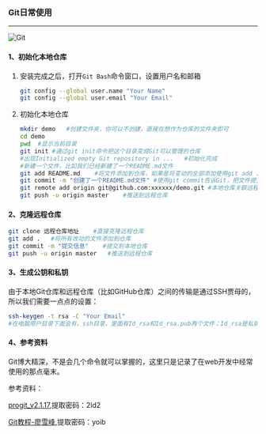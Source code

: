 ### Git日常使用
---
![Git](https://img.shields.io/static/v1?label=Git&message=2.22.0-64-bit&color=brightgreen)&nbsp;&nbsp;





#### 1、初始化本地仓库

1. 安装完成之后，打开`Git Bash`命令窗口，设置用户名和邮箱

   ```bash
   git config --global user.name "Your Name"
   git config --global user.email "Your Email"
   
   ```

2. 初始化本地仓库

   ```bash
   mkdir demo	#创建文件夹，你可以不创建，直接在想作为仓库的文件夹即可
   cd demo
   pwd	#显示当前目录
   git init	#通过git init命令把这个目录变成Git可以管理的仓库
   #出现Initialized empty Git repository in ...	#初始化完成
   #新建一个文件，比如我们已经新建了一个README.md文件
   git add README.md	#将文件添加到仓库，如果是将变动的全部添加使用git add .#也可以写多个add
   git commit -m "创建了一个README.md文件"	#使用git commit告诉Git，把文件提交搭配仓库
   git remote add origin git@github.com:xxxxxx/demo.git	#本地仓库关联远程仓库
   git push -u origin master	#推送到远程仓库
   ```

   

#### 2、克隆远程仓库

```bash
git clone 远程仓库地址	#直接克隆远程仓库
git add . 	#将所有改动的文件添加到仓库
git commit -m "提交信息"	#提交到本地仓库
git push -u origin master 	#推送到远程仓库
```

#### 3、生成公钥和私钥

​	由于本地Git仓库和远程仓库（比如GitHub仓库）之间的传输是通过SSH贾母的，所以我们需要一点点的设置：

```bash
ssh-keygen -t rsa -C "Your Email"
#在电脑用户目录下面会有。ssh目录，里面有Id_rsa和Id_rsa.pub两个文件；Id_rsa是私钥，Id_rsa.pub是公钥，将公钥内容复制，在github->Settings->SSH andGPG keys->SSH keys->New SSH keys,title随便写，key就是公钥内容，黏贴过来即可。最后Add SSH key即刻完成。
```

#### 4、参考资料

Git博大精深，不是会几个命令就可以掌握的，这里只是记录了在web开发中经常使用的那点毫末。

参考资料：

[progit_v2.1.17](https://pan.baidu.com/s/1YHivJoww9TGwwwPCGYj3qg),提取密码：2ld2

[Git教程-廖雪峰](https://pan.baidu.com/s/1U382d1Jf4VLFHdiLA1iJgw),提取密码：yoib

